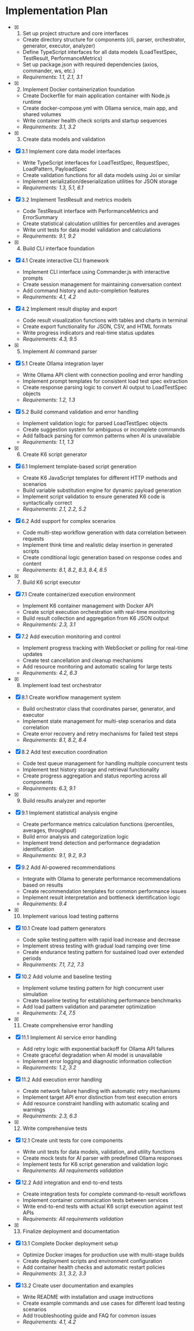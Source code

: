 # Implementation Plan

- [x] 1. Set up project structure and core interfaces

  - Create directory structure for components (cli, parser, orchestrator, generator, executor, analyzer)
  - Define TypeScript interfaces for all data models (LoadTestSpec, TestResult, PerformanceMetrics)
  - Set up package.json with required dependencies (axios, commander, ws, etc.)
  - _Requirements: 1.1, 2.1, 3.1_

- [x] 2. Implement Docker containerization foundation

  - Create Dockerfile for main application container with Node.js runtime
  - Create docker-compose.yml with Ollama service, main app, and shared volumes
  - Write container health check scripts and startup sequences
  - _Requirements: 3.1, 3.2_

- [x] 3. Create data models and validation
- [x] 3.1 Implement core data model interfaces

  - Write TypeScript interfaces for LoadTestSpec, RequestSpec, LoadPattern, PayloadSpec
  - Create validation functions for all data models using Joi or similar
  - Implement serialization/deserialization utilities for JSON storage
  - _Requirements: 1.3, 5.1, 6.1_

- [x] 3.2 Implement TestResult and metrics models

  - Code TestResult interface with PerformanceMetrics and ErrorSummary
  - Create statistical calculation utilities for percentiles and averages
  - Write unit tests for data model validation and calculations
  - _Requirements: 9.1, 9.2_

- [x] 4. Build CLI interface foundation
- [x] 4.1 Create interactive CLI framework

  - Implement CLI interface using Commander.js with interactive prompts
  - Create session management for maintaining conversation context
  - Add command history and auto-completion features
  - _Requirements: 4.1, 4.2_

- [x] 4.2 Implement result display and export

  - Code result visualization functions with tables and charts in terminal
  - Create export functionality for JSON, CSV, and HTML formats
  - Write progress indicators and real-time status updates
  - _Requirements: 4.3, 9.5_

- [x] 5. Implement AI command parser
- [x] 5.1 Create Ollama integration layer

  - Write Ollama API client with connection pooling and error handling
  - Implement prompt templates for consistent load test spec extraction
  - Create response parsing logic to convert AI output to LoadTestSpec objects
  - _Requirements: 1.2, 1.3_

- [x] 5.2 Build command validation and error handling

  - Implement validation logic for parsed LoadTestSpec objects
  - Create suggestion system for ambiguous or incomplete commands
  - Add fallback parsing for common patterns when AI is unavailable
  - _Requirements: 1.1, 1.3_

- [x] 6. Create K6 script generator
- [x] 6.1 Implement template-based script generation

  - Create K6 JavaScript templates for different HTTP methods and scenarios
  - Build variable substitution engine for dynamic payload generation
  - Implement script validation to ensure generated K6 code is syntactically correct
  - _Requirements: 2.1, 2.2, 5.2_

- [x] 6.2 Add support for complex scenarios

  - Code multi-step workflow generation with data correlation between requests
  - Implement think time and realistic delay insertion in generated scripts
  - Create conditional logic generation based on response codes and content
  - _Requirements: 8.1, 8.2, 8.3, 8.4, 8.5_

- [x] 7. Build K6 script executor
- [x] 7.1 Create containerized execution environment

  - Implement K6 container management with Docker API
  - Create script execution orchestration with real-time monitoring
  - Build result collection and aggregation from K6 JSON output
  - _Requirements: 2.3, 3.1_

- [x] 7.2 Add execution monitoring and control

  - Implement progress tracking with WebSocket or polling for real-time updates
  - Create test cancellation and cleanup mechanisms
  - Add resource monitoring and automatic scaling for large tests
  - _Requirements: 4.2, 6.3_

- [x] 8. Implement load test orchestrator
- [x] 8.1 Create workflow management system

  - Build orchestrator class that coordinates parser, generator, and executor
  - Implement state management for multi-step scenarios and data correlation
  - Create error recovery and retry mechanisms for failed test steps
  - _Requirements: 8.1, 8.2, 8.4_

- [x] 8.2 Add test execution coordination

  - Code test queue management for handling multiple concurrent tests
  - Implement test history storage and retrieval functionality
  - Create progress aggregation and status reporting across all components
  - _Requirements: 6.3, 9.1_

- [x] 9. Build results analyzer and reporter
- [x] 9.1 Implement statistical analysis engine

  - Create performance metrics calculation functions (percentiles, averages, throughput)
  - Build error analysis and categorization logic
  - Implement trend detection and performance degradation identification
  - _Requirements: 9.1, 9.2, 9.3_

- [x] 9.2 Add AI-powered recommendations

  - Integrate with Ollama to generate performance recommendations based on results
  - Create recommendation templates for common performance issues
  - Implement result interpretation and bottleneck identification logic
  - _Requirements: 9.4_

- [x] 10. Implement various load testing patterns
- [x] 10.1 Create load pattern generators

  - Code spike testing pattern with rapid load increase and decrease
  - Implement stress testing with gradual load ramping over time
  - Create endurance testing pattern for sustained load over extended periods
  - _Requirements: 7.1, 7.2, 7.3_

- [x] 10.2 Add volume and baseline testing

  - Implement volume testing pattern for high concurrent user simulation
  - Create baseline testing for establishing performance benchmarks
  - Add load pattern validation and parameter optimization
  - _Requirements: 7.4, 7.5_

- [x] 11. Create comprehensive error handling
- [x] 11.1 Implement AI service error handling

  - Add retry logic with exponential backoff for Ollama API failures
  - Create graceful degradation when AI model is unavailable
  - Implement error logging and diagnostic information collection
  - _Requirements: 1.2, 3.2_

- [x] 11.2 Add execution error handling

  - Create network failure handling with automatic retry mechanisms
  - Implement target API error distinction from test execution errors
  - Add resource constraint handling with automatic scaling and warnings
  - _Requirements: 2.3, 6.3_

- [x] 12. Write comprehensive tests
- [x] 12.1 Create unit tests for core components

  - Write unit tests for data models, validation, and utility functions
  - Create mock tests for AI parser with predefined Ollama responses
  - Implement tests for K6 script generation and validation logic
  - _Requirements: All requirements validation_

- [x] 12.2 Add integration and end-to-end tests

  - Create integration tests for complete command-to-result workflows
  - Implement container communication tests between services
  - Write end-to-end tests with actual K6 script execution against test APIs
  - _Requirements: All requirements validation_

- [x] 13. Finalize deployment and documentation
- [x] 13.1 Complete Docker deployment setup

  - Optimize Docker images for production use with multi-stage builds
  - Create deployment scripts and environment configuration
  - Add container health checks and automatic restart policies
  - _Requirements: 3.1, 3.2, 3.3_

- [x] 13.2 Create user documentation and examples
  - Write README with installation and usage instructions
  - Create example commands and use cases for different load testing scenarios
  - Add troubleshooting guide and FAQ for common issues
  - _Requirements: 4.1, 4.2_
